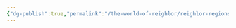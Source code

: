 ```yaml
---
{"dg-publish":true,"permalink":"/the-world-of-reighlor/reighlor-regions/ulmesse-empire/ulmesse-noble-families/frezan/"}
---
```



